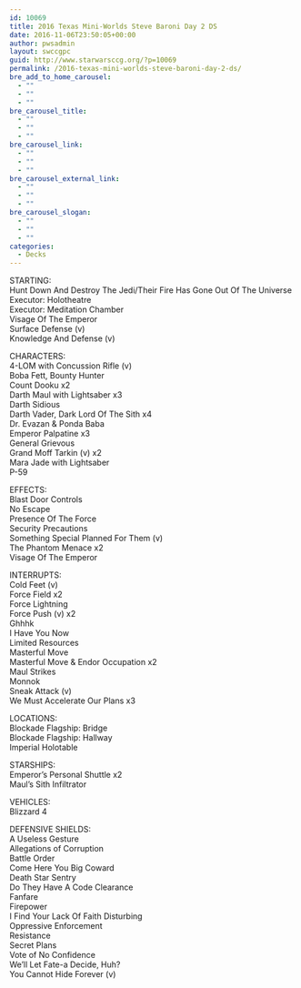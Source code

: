 ```yaml
---
id: 10069
title: 2016 Texas Mini-Worlds Steve Baroni Day 2 DS
date: 2016-11-06T23:50:05+00:00
author: pwsadmin
layout: swccgpc
guid: http://www.starwarsccg.org/?p=10069
permalink: /2016-texas-mini-worlds-steve-baroni-day-2-ds/
bre_add_to_home_carousel:
  - ""
  - ""
  - ""
bre_carousel_title:
  - ""
  - ""
  - ""
bre_carousel_link:
  - ""
  - ""
  - ""
bre_carousel_external_link:
  - ""
  - ""
  - ""
bre_carousel_slogan:
  - ""
  - ""
  - ""
categories:
  - Decks
---
```

STARTING:  
Hunt Down And Destroy The Jedi/Their Fire Has Gone Out Of The Universe  
Executor: Holotheatre  
Executor: Meditation Chamber  
Visage Of The Emperor  
Surface Defense (v)  
Knowledge And Defense (v)

CHARACTERS:  
4-LOM with Concussion Rifle (v)  
Boba Fett, Bounty Hunter  
Count Dooku x2  
Darth Maul with Lightsaber x3  
Darth Sidious  
Darth Vader, Dark Lord Of The Sith x4  
Dr. Evazan & Ponda Baba  
Emperor Palpatine x3  
General Grievous  
Grand Moff Tarkin (v) x2  
Mara Jade with Lightsaber  
P-59

EFFECTS:  
Blast Door Controls  
No Escape  
Presence Of The Force  
Security Precautions  
Something Special Planned For Them (v)  
The Phantom Menace x2  
Visage Of The Emperor

INTERRUPTS:  
Cold Feet (v)  
Force Field x2  
Force Lightning  
Force Push (v) x2  
Ghhhk  
I Have You Now  
Limited Resources  
Masterful Move  
Masterful Move & Endor Occupation x2  
Maul Strikes  
Monnok  
Sneak Attack (v)  
We Must Accelerate Our Plans x3

LOCATIONS:  
Blockade Flagship: Bridge  
Blockade Flagship: Hallway  
Imperial Holotable

STARSHIPS:  
Emperor&#8217;s Personal Shuttle x2  
Maul&#8217;s Sith Infiltrator

VEHICLES:  
Blizzard 4

DEFENSIVE SHIELDS:  
A Useless Gesture  
Allegations of Corruption  
Battle Order  
Come Here You Big Coward  
Death Star Sentry  
Do They Have A Code Clearance  
Fanfare  
Firepower  
I Find Your Lack Of Faith Disturbing  
Oppressive Enforcement  
Resistance  
Secret Plans  
Vote of No Confidence  
We&#8217;ll Let Fate-a Decide, Huh?  
You Cannot Hide Forever (v)